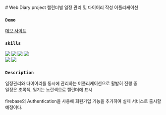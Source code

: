 <div>
# Web Diary project
캘린더별 일정 관리 및 다이어리 작성 어플리케이션

### `Demo`
<a href="https://web-diary-e3eb7.web.app/">데모 사이트</a>

### `skills`
<img src="https://img.shields.io/badge/React-61dafb?style=flat&logo=React&logoColor=white"/>
<img src="https://img.shields.io/badge/Recoil-3578e5?style=flat"/>
<img src="https://img.shields.io/badge/firebase-FFCA28?style=flat&logo=firebase&logoColor=white"/>
<img src="https://img.shields.io/badge/styled components-DB7093?style=flat&logo=styled-components&logoColor=white"/>
<br/>
<a href="https://web-diary-e3eb7.web.app"><img src="https://img.shields.io/badge/FullCalendar-2b5ea4?style=flat&logo=Google Calendar&logoColor=white"/></a>
<a href="https://web-diary-e3eb7.web.app"><img src="https://img.shields.io/badge/react icon-e91e63?style=flat&logo=React&logoColor=white"/></a>
  
### `Description`
  일정관리와 다이어리를 동시에 관리하는 어플리케이션으로 활발히 진행 중<br/>
  일정은 초록색, 일기는 노란색으로 캘린더에 표시<br/>
  <br/>
  firebase의 Authentication을 사용해 회원가입 기능을 추가하여 실제 서비스로 출시할 예정이다.
</div>
